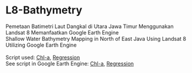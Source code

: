 # L8-Bathymetry
Pemetaan Batimetri Laut Dangkal di Utara Jawa Timur Menggunakan Landsat 8 Memanfaatkan Google Earth Engine
<br />
Shallow Water Bathymetry Mapping in North of East Java Using Landsat 8 Utilizing Google Earth Engine
<br />
<br />
Script used:
[Chl-a](https://github.com/Questtttt/L8-Bathymetry/blob/d3d44205f2141a088eab512c41fc7af60314eee8/SDB%20(Stumpf%20-%20Chl-a).txt), 
[Regression](https://github.com/Questtttt/L8-Bathymetry/blob/b82309c7c316b25c05604e156c433f87df38ff78/SDB%20(Stumpf%20-%20Regression).txt)
<br />
See script in Google Earth Engine:
[Chl-a](https://code.earthengine.google.com/b7198c98d45e8dda999a38e1ec5c3334), 
[Regression](https://code.earthengine.google.com/f80433584c6555b228c2994d912f065c)
